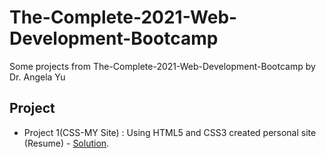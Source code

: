 # The-Complete-2021-Web-Development-Bootcamp
Some projects from The-Complete-2021-Web-Development-Bootcamp by Dr. Angela Yu
## Project
* Project 1(CSS-MY Site) : Using HTML5 and CSS3 created personal site (Resume) - [Solution](https://aidamoslehi.github.io/The-Complete-2021-Web-Development-Bootcamp/CSS-My%20Site/).
